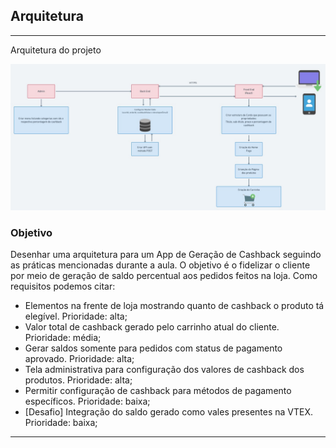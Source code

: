 ## Arquitetura

___
Arquitetura do projeto

<img src="Architecture Image 2022-02-16 at 19.28.40.jpeg" alt="Arquitetura do projeto"/>


### Objetivo
Desenhar uma arquitetura para um App de Geração de Cashback seguindo as práticas mencionadas durante a aula. O objetivo é o fidelizar o cliente por meio de geração de saldo percentual aos pedidos feitos na loja. Como requisitos podemos citar:

- Elementos na frente de loja mostrando quanto de cashback o produto tá elegível. Prioridade: alta;
- Valor total de cashback gerado pelo carrinho atual do cliente. Prioridade: média;
- Gerar saldos somente para pedidos com status de pagamento aprovado. Prioridade: alta;
- Tela administrativa para configuração dos valores de cashback dos produtos. Prioridade: alta;
- Permitir configuração de cashback para métodos de pagamento específicos. Prioridade: baixa;
- [Desafio] Integração do saldo gerado como vales presentes na VTEX. Prioridade: baixa;
___